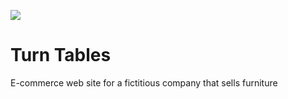 ![](https://i.giphy.com/media/fQorEj8vN8eqkNcy6T/giphy.webp)

# Turn Tables
E-commerce web site for a fictitious company that sells furniture

